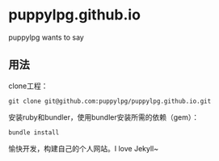 # puppylpg.github.io
puppylpg wants to say

## 用法
clone工程：
```
git clone git@github.com:puppylpg/puppylpg.github.io.git
```
安装ruby和bundler，使用bundler安装所需的依赖（gem）：
```
bundle install
```
愉快开发，构建自己的个人网站。I love Jekyll~


